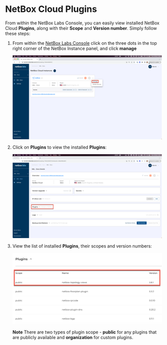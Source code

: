 # NetBox Cloud Plugins

From within the NetBox Labs Console, you can easily view installed NetBox Cloud **Plugins**, along with their **Scope** and **Version number**. Simply follow these steps: 

1. From within the [NetBox Labs Console](https://console.netboxlabs.com) click on the three dots in the top right corner of the NetBox Instance panel, and click **manage**   

    ![netbox cloud plugins](../images/console/netbox-cloud-plugins_1.png)

2. Click on **Plugins** to view the installed **Plugins**:

    ![netbox cloud plugins](../images/console/netbox-cloud-plugins_2.png)

3. View the list of installed **Plugins**, their scopes and version numbers: 

    ![netbox cloud plugins](../images/console/netbox-cloud-plugins_3.png)

    **Note** There are two types of plugin scope - **public** for any plugins that are publicly available and **organization** for custom plugins.